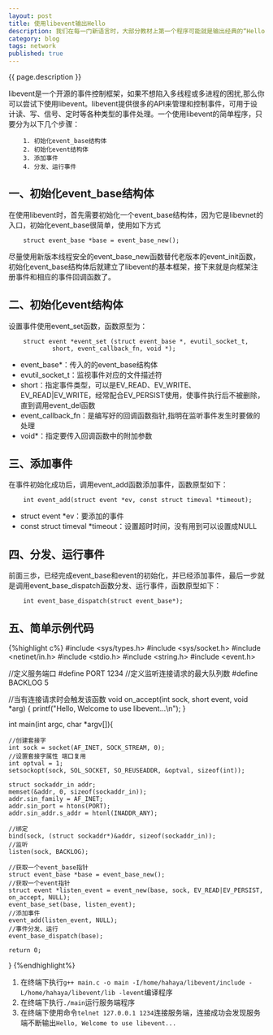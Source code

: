 ```yaml
---
layout: post
title: 使用libevent输出Hello
description: 我们在每一门新语言时，大部分教材上第一个程序可能就是输出经典的“Hello World”，当然我也不免俗，在学习libevnet时，第一个程序就编写输出Hello。那么目标都有了，就开始吧~
category: blog
tags: network
published: true
---
```


{{ page.description }}  

libevent是一个开源的事件控制框架，如果不想陷入多线程或多进程的困扰,那么你可以尝试下使用libevent。libevent提供很多的API来管理和控制事件，可用于设计读、写、信号、定时等各种类型的事件处理。一个使用libevent的简单程序，只要分为以下几个步骤：  

		1. 初始化event_base结构体
		2. 初始化event结构体
		3. 添加事件
		4. 分发、运行事件

## 一、初始化event_base结构体 ##
在使用libevent时，首先需要初始化一个event_base结构体，因为它是libevnet的入口，初始化event_base很简单，使用如下方式  

		struct event_base *base = event_base_new();  
尽量使用新版本线程安全的event_base_new函数替代老版本的event_init函数，初始化event_base结构体后就建立了libevent的基本框架，接下来就是向框架注册事件和相应的事件回调函数了。

## 二、初始化event结构体 ##
设置事件使用event_set函数，函数原型为：  

		struct event *event_set (struct event_base *, evutil_socket_t, 
				short, event_callback_fn, void *);  

- event_base*：传入的的event_base结构体
- evutil_socket_t：监视事件对应的文件描述符
- short：指定事件类型，可以是EV_READ、EV_WRITE、EV_READ|EV_WRITE，经常配合EV_PERSIST使用，使事件执行后不被删除，直到调用event_del函数
- event_callback_fn：是编写好的回调函数指针,指明在监听事件发生时要做的处理
- void*：指定要传入回调函数中的附加参数

## 三、添加事件 ##
在事件初始化成功后，调用event_add函数添加事件，函数原型如下：  

		int event_add(struct event *ev, const struct timeval *timeout);  

- struct event *ev：要添加的事件
- const struct timeval *timeout：设置超时时间，没有用到可以设置成NULL

## 四、分发、运行事件 ##
前面三歩，已经完成event_base和event的初始化，并已经添加事件，最后一步就是调用event_base_dispatch函数分发、运行事件，函数原型如下：  

		int event_base_dispatch(struct event_base*);

## 五、简单示例代码 ##
{%highlight c%}
#include <sys/types.h>
#include <sys/socket.h>
#include <netinet/in.h>
#include <stdio.h>
#include <string.h>
#include <event.h>

//定义服务端口
#define PORT 1234
//定义监听连接请求的最大队列数
#define BACKLOG 5

//当有连接请求时会触发该函数
void on_accept(int sock, short event, void *arg)
{
	printf("Hello, Welcome to use libevent...\n");
}

int main(int argc, char *argv[]){
	
	//创建套接字
	int sock = socket(AF_INET, SOCK_STREAM, 0);
	//设置套接字属性 端口复用
	int optval = 1;
	setsockopt(sock, SOL_SOCKET, SO_REUSEADDR, &optval, sizeof(int));

	struct sockaddr_in addr;
	memset(&addr, 0, sizeof(sockaddr_in));
	addr.sin_family = AF_INET;
	addr.sin_port = htons(PORT);
	addr.sin_addr.s_addr = htonl(INADDR_ANY);

	//绑定
	bind(sock, (struct sockaddr*)&addr, sizeof(sockaddr_in));
	//监听
	listen(sock, BACKLOG);

	//获取一个event_base指针
	struct event_base *base = event_base_new();
	//获取一个event指针
	struct event *listen_event = event_new(base, sock, EV_READ|EV_PERSIST, on_accept, NULL);
	event_base_set(base, listen_event);
	//添加事件
	event_add(listen_event, NULL);
	//事件分发、运行
	event_base_dispatch(base);

	return 0;
}
{%endhighlight%}  

1. 在终端下执行`g++ main.c -o main -I/home/hahaya/libevent/include -L/home/hahaya/libevent/lib -levent`编译程序
2. 在终端下执行`./main`运行服务端程序
3. 在终端下使用命令`telnet 127.0.0.1 1234`连接服务端，连接成功会发现服务端不断输出`Hello, Welcome to use libevent...`
